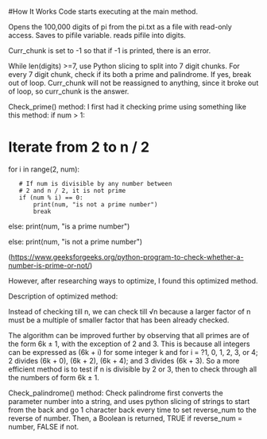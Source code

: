 #How It Works
Code starts executing at the main method. 

Opens the 100,000 digits of pi from the pi.txt as a file with read-only access. Saves to pifile variable.
reads pifile into digits. 

Curr_chunk is set to -1 so that if -1 is printed, there is an error. 

While len(digits) >=7, use Python slicing to split into 7 digit chunks. 
For every 7 digit chunk, check if its both a prime and palindrome. If yes, break out of loop. Curr_chunk will not be reassigned to anything, since it broke out of loop, so curr_chunk is the answer. 


Check_prime() method:
I first had it checking prime using something like this method: 
if num > 1: 
      
   # Iterate from 2 to n / 2  
   for i in range(2, num): 
         
       # If num is divisible by any number between  
       # 2 and n / 2, it is not prime  
       if (num % i) == 0: 
           print(num, "is not a prime number") 
           break
   else: 
       print(num, "is a prime number") 
  
else: 
   print(num, "is not a prime number") 

(https://www.geeksforgeeks.org/python-program-to-check-whether-a-number-is-prime-or-not/)

However, after researching ways to optimize, I found this optimized method. 

Description of optimized method:

Instead of checking till n, we can check till √n because a larger factor of n must be a multiple of smaller factor that has been already checked.

The algorithm can be improved further by observing that all primes are of the form 6k ± 1, with the exception of 2 and 3. This is because all integers can be expressed as (6k + i) for some integer k and for i = ?1, 0, 1, 2, 3, or 4; 2 divides (6k + 0), (6k + 2), (6k + 4); and 3 divides (6k + 3). So a more efficient method is to test if n is divisible by 2 or 3, then to check through all the numbers of form 6k ± 1.

Check_palindrome() method: 
Check palindrome first converts the parameter number into a string, and uses python slicing of strings to start from the back and go 1 character back every time to set reverse_num to the reverse of number. Then, a Boolean is returned, TRUE if reverse_num = number, FALSE if not. 

